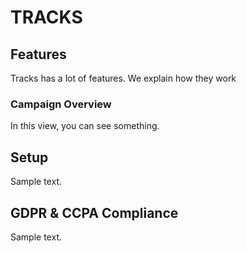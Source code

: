 # TRACKS

## Features

Tracks has a lot of features. We explain how they work

### Campaign Overview

In this view, you can see something.

## Setup

Sample text.

## GDPR & CCPA Compliance

Sample text.


